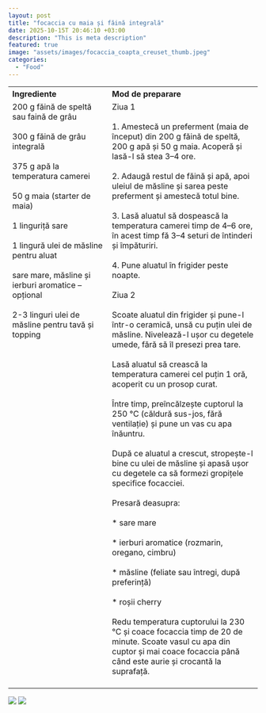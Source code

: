 ```yaml
---
layout: post
title: "focaccia cu maia și făină integrală"
date: 2025-10-15T 20:46:10 +03:00
description: "This is meta description"
featured: true
image: "assets/images/focaccia_coapta_creuset_thumb.jpeg"
categories: 
  - "Food"
---
```



<table style="width: 100%; border-collapse: collapse;">
  <tr>
    <th style="text-align: left;width: 40%;vertical-align: top;">Ingrediente</th>
    <th style="text-align: left;width: 60%;vertical-align: top;">Mod de preparare</th>
  </tr>
  <tr>
    <td style="text-align: left;width: 40%;vertical-align: top;">
      200 g făină de speltă sau faină de grâu<br><br>
      300 g făină de grâu integrală<br><br>
      375 g apă la temperatura camerei<br><br>
      50 g maia (starter de maia)<br><br>
      1 linguriță sare<br><br>
      1 lingură ulei de măsline pentru aluat<br><br>
      sare mare, măsline și ierburi aromatice – opțional<br><br>
      2-3 linguri ulei de măsline pentru tavă și topping<br><br>
    </td>
    <td style="text-align: left;width: 60%;vertical-align: top;">
      Ziua 1<br><br>
      1. Amestecă un preferment (maia de început) din 200 g făină de speltă, 200 g apă și 50 g maia. Acoperă și lasă-l să stea 3–4 ore.<br><br>
      2. Adaugă restul de făină și apă, apoi uleiul de măsline și sarea peste preferment și amestecă totul bine.<br><br>
      3. Lasă aluatul să dospească la temperatura camerei timp de 4–6 ore, în acest timp fă 3–4 seturi de întinderi și împăturiri.<br><br>
      4. Pune aluatul în frigider peste noapte.<br><br>
      Ziua 2<br><br>
      Scoate aluatul din frigider și pune-l într-o ceramică, unsă cu puțin ulei de măsline. Nivelează-l ușor cu degetele umede, fără să îl presezi prea tare.<br><br>
      Lasă aluatul să crească la temperatura camerei cel puțin 1 oră, acoperit cu un prosop curat.<br><br>
      Între timp, preîncălzește cuptorul la 250 °C (căldură sus-jos, fără ventilație) și pune un vas cu apa înăuntru.<br><br>
      După ce aluatul a crescut, stropește-l bine cu ulei de măsline și apasă ușor cu degetele ca să formezi gropițele specifice focacciei.<br><br>
      Presară deasupra:<br><br>
      * sare mare<br><br>
      * ierburi aromatice (rozmarin, oregano, cimbru)<br><br>
      * măsline (feliate sau întregi, după preferință)<br><br>
      * roșii cherry<br><br>
      Redu temperatura cuptorului la 230 °C și coace focaccia timp de 20 de minute. Scoate vasul cu apa din cuptor și mai coace focaccia până când este aurie și crocantă la suprafață.<br><br>
    </td>
  </tr>
</table>

![]({{site.baseurl}}/assets/images/Focaccia_crud_thumb.jpeg)
![]({{site.baseurl}}/assets/images/focaccia_masa_thumb.jpeg)